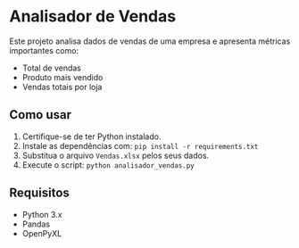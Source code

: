 # Analisador de Vendas
Este projeto analisa dados de vendas de uma empresa e apresenta métricas importantes como:
- Total de vendas
- Produto mais vendido
- Vendas totais por loja

## Como usar
1. Certifique-se de ter Python instalado.
2. Instale as dependências com: `pip install -r requirements.txt`
3. Substitua o arquivo `Vendas.xlsx` pelos seus dados.
4. Execute o script: `python analisador_vendas.py`

## Requisitos
- Python 3.x
- Pandas
- OpenPyXL

